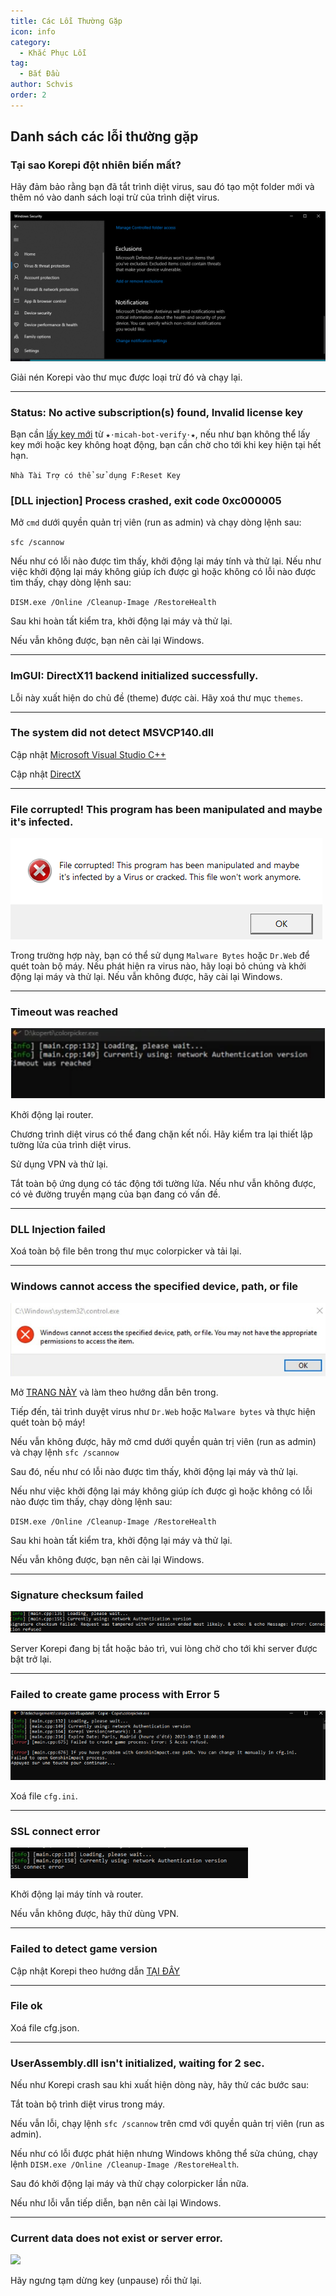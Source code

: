 ```yaml
---
title: Các Lỗi Thường Gặp
icon: info
category:
  - Khắc Phục Lỗi
tag:
  - Bắt Đầu
author: Schvis
order: 2
---
```


## Danh sách các lỗi thường gặp

### Tại sao Korepi đột nhiên biến mất?

Hãy đảm bảo rằng bạn đã tắt trình diệt virus, sau đó tạo một folder mới và thêm nó vào danh sách loại trừ của trình diệt virus.

![](/assets/images/docs/202312/virus.png)

Giải nén Korepi vào thư mục được loại trừ đó và chạy lại.

---
### Status: No active subscription(s) found, Invalid license key

Bạn cần [lấy key mới](../guide/getkey.md) từ `⁠★⋅micah-bot-verify⋅★`, nếu như bạn không thể lấy key mới hoặc key không hoạt động, bạn cần chờ cho tới khi key hiện tại hết hạn.

`Nhà Tài Trợ có thể sử dụng F:Reset Key`

### [DLL injection] Process crashed, exit code 0xc000005

Mở `cmd` dưới quyền quản trị viên (run as admin) và chạy dòng lệnh sau:

`sfc /scannow`

Nếu như có lỗi nào được tìm thấy, khởi động lại máy tính và thử lại.
Nếu như việc khởi động lại máy không giúp ích được gì hoặc không có lỗi nào được tìm thấy, chạy dòng lệnh sau:

`DISM.exe /Online /Cleanup-Image /RestoreHealth`

Sau khi hoàn tất kiểm tra, khởi động lại máy và thử lại.

Nếu vẫn không được, bạn nên cài lại Windows.

---
### ImGUI: DirectX11 backend initialized successfully.

Lỗi này xuất hiện do chủ đề (theme) được cài. Hãy xoá thư mục `themes`.

---
### The system did not detect MSVCP140.dll

Cập nhật [Microsoft Visual Studio C++](https://learn.microsoft.com/en-us/cpp/windows/latest-supported-vc-redist?view=msvc-170#visual-studio-2015-2017-2019-and-2022)

Cập nhật [DirectX](https://www.microsoft.com/en-us/download/details.aspx?id=35)

---
### File corrupted! This program has been manipulated and maybe it's infected.

![](/assets/images/docs/202312/virus2.png)

Trong trường hợp này, bạn có thể sử dụng `Malware Bytes` hoặc `Dr.Web` để quét toàn bộ máy. Nếu phát hiện ra virus nào, hãy loại bỏ chúng và khởi động lại máy và thử lại. Nếu vẫn không được, hãy cài lại Windows.

---
### Timeout was reached

![](/assets/images/docs/202312/error1.png)

Khởi động lại router.

Chương trình diệt virus có thể đang chặn kết nối. Hãy kiểm tra lại thiết lập tường lửa của trình diệt virus.

Sử dụng VPN và thử lại.

Tắt toàn bộ ứng dụng có tác động tới tường lửa. Nếu như vẫn không được, có vẻ đường truyền mạng của bạn đang có vấn đề.

---
### DLL Injection failed

Xoá toàn bộ file bên trong thư mục colorpicker và tải lại.

---
### Windows cannot access the specified device, path, or file

![](/assets/images/docs/202312/error2.png)

Mở [TRANG NÀY](https://support.microsoft.com/en-us/topic/-windows-cannot-access-the-specified-device-path-or-file-error-when-you-try-to-install-update-or-start-a-program-or-file-46361133-47ed-6967-c13e-e75d3cc29657) và làm theo hướng dẫn bên trong.

Tiếp đến, tải trình duyệt virus như `Dr.Web` hoặc `Malware bytes` và thực hiện quét toàn bộ máy!

Nếu vẫn không được, hãy mở cmd dưới quyền quản trị viên (run as admin) và chạy lệnh `sfc /scannow`

Sau đó, nếu như có lỗi nào được tìm thấy, khởi động lại máy và thử lại.

Nếu như việc khởi động lại máy không giúp ích được gì hoặc không có lỗi nào được tìm thấy, chạy dòng lệnh sau:

`DISM.exe /Online /Cleanup-Image /RestoreHealth`

Sau khi hoàn tất kiểm tra, khởi động lại máy và thử lại.

Nếu vẫn không được, bạn nên cài lại Windows.

---
### Signature checksum failed

![](/assets/images/docs/202312/checksum.png)

Server Korepi đang bị tắt hoặc bảo trì, vui lòng chờ cho tới khi server được bật trở lại.

---
### Failed to create game process with Error 5

![](/assets/images/docs/202312/error3.png)

Xoá file `cfg.ini`.

---
### SSL connect error

![](/assets/images/docs/202312/error4.png)

Khởi động lại máy tính và router.

Nếu vẫn không được, hãy thử dùng VPN.

---
### Failed to detect game version

Cập nhật Korepi theo hướng dẫn [TẠI ĐÂY](../start/download.md)

---
### File ok

Xoá file cfg.json.

---
### UserAssembly.dll isn't initialized, waiting for 2 sec.

Nếu như Korepi crash sau khi xuất hiện dòng này, hãy thử các bước sau:

Tắt toàn bộ trình diệt virus trong máy.

Nếu vẫn lỗi, chạy lệnh `sfc /scannow` trên cmd với quyền quản trị viên (run as admin).

Nếu như có lỗi được phát hiện nhưng Windows không thể sửa chúng, chạy lệnh `DISM.exe /Online /Cleanup-Image /RestoreHealth`. 

Sau đó khởi động lại máy và thử chạy colorpicker lần nữa.

Nếu như lỗi vẫn tiếp diễn, bạn nên cài lại Windows.

---
### Current data does not exist or server error.

![](/assets/images/docs/202312/error.png)

Hãy ngưng tạm dừng key (unpause) rồi thử lại.

